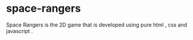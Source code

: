 # space-rangers
Space Rangers is the 2D game that is developed using pure html , css and javascript . 
